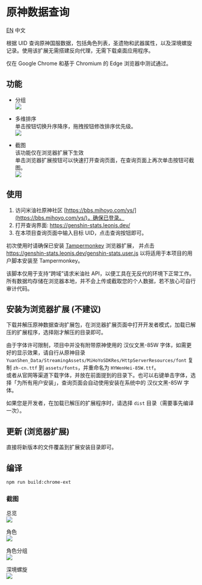 原神数据查询
============
[EN](README.md)
中文

根据 UID 查询原神国服数据，包括角色列表，圣遗物和武器属性，以及深境螺旋记录。使用该扩展无需搭建反向代理，无需下载桌面应用程序。

仅在 Google Chrome 和基于 Chromium 的 Edge 浏览器中测试通过。


## 功能
* 分组  
  ![](screenshots/grouping.png)

* 多维排序  
  单击按钮切换升序降序，拖拽按钮修改排序优先级。  
  ![](screenshots/sorting.png)

* 截图  
  该功能仅在浏览器扩展下生效  
  单击浏览器扩展按钮可以快速打开查询页面，在查询页面上再次单击按钮可截图。  
  ![](screenshots/chrome-ext.png)


## 使用
1. 访问米油社原神社区 [https://bbs.mihoyo.com/ys/](https://bbs.mihoyo.com/ys/)，确保已登录。
2. 打开查询界面: https://genshin-stats.leonis.dev/
3. 在本项目查询页面中输入目标 UID，点击查询按钮即可。

初次使用时请确保已安装 [Tampermonkey](https://www.tampermonkey.net/) 浏览器扩展，
并点击 https://genshin-stats.leonis.dev/genshin-stats.user.js 以将适用于本项目的用户脚本安装至 Tampermonkey。

该脚本仅用于支持“跨域”请求米油社 API，以便工具在无反代的环境下正常工作。
所有数据均存储在浏览器本地，并不会上传或截取您的个人数据，若不放心可自行审计代码。


## 安装为浏览器扩展 (不建议)
下载并解压原神数据查询扩展包，在浏览器扩展页面中打开开发者模式，加载已解压的扩展程序，选择刚才解压的目录即可。

由于字体许可限制，项目中并没有附带原神使用的 汉仪文黑-85W 字体，如需更好的显示效果，请自行从原神目录 `YuanShen_Data/StreamingAssets/MiHoYoSDKRes/HttpServerResources/font` 复制 `zh-cn.ttf` 到 `assets/fonts`，并重命名为 `HYWenHei-85W.ttf`。  
或者从官网等渠道下载字体，并放在前面提到的目录下。也可以右键单击字体，选择「为所有用户安装」，查询页面会自动使用安装在系统中的 汉仪文黑-85W 字体。

如果您是开发者，在加载已解压的扩展程序时，请选择 `dist` 目录（需要事先编译一次）。


## 更新 (浏览器扩展)
直接将新版本的文件覆盖到扩展安装目录即可。


## 编译
``` sh
npm run build:chrome-ext
```


### 截图
总览  
![](screenshots/summary.jpg)  

角色  
![](screenshots/roles.jpg)  

角色分组  
![](screenshots/roles-grouped-by-rarity.jpg)  

深境螺旋  
![](screenshots/abyss.jpg)  
